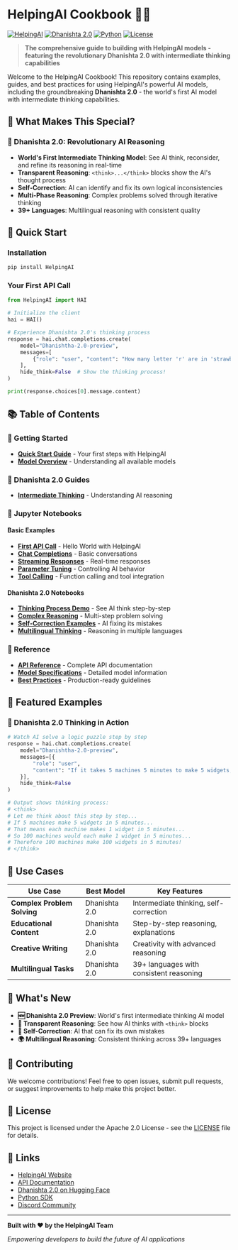 # HelpingAI Cookbook 🧠✨

[![HelpingAI](https://img.shields.io/badge/HelpingAI-Cookbook-blue)](https://helpingai.co)
[![Dhanishta 2.0](https://img.shields.io/badge/Dhanishta%202.0-World's%20First%20Intermediate%20Thinking%20AI-green)](https://huggingface.co/HelpingAI/Dhanishta-2.0-preview)
[![Python](https://img.shields.io/badge/Python-3.7%2B-blue)](https://python.org)
[![License](https://img.shields.io/badge/License-MIT-green)](LICENSE)

> **The comprehensive guide to building with HelpingAI models - featuring the revolutionary Dhanishta 2.0 with intermediate thinking capabilities**

Welcome to the HelpingAI Cookbook! This repository contains examples, guides, and best practices for using HelpingAI's powerful AI models, including the groundbreaking **Dhanishta 2.0** - the world's first AI model with intermediate thinking capabilities.

## 🌟 What Makes This Special?

### 🚀 Dhanishta 2.0: Revolutionary AI Reasoning
- **World's First Intermediate Thinking Model**: See AI think, reconsider, and refine its reasoning in real-time
- **Transparent Reasoning**: `<think>...</think>` blocks show the AI's thought process
- **Self-Correction**: AI can identify and fix its own logical inconsistencies
- **Multi-Phase Reasoning**: Complex problems solved through iterative thinking
- **39+ Languages**: Multilingual reasoning with consistent quality


## 🎯 Quick Start

### Installation

```bash
pip install HelpingAI
```

### Your First API Call

```python
from HelpingAI import HAI

# Initialize the client
hai = HAI()

# Experience Dhanishta 2.0's thinking process
response = hai.chat.completions.create(
    model="Dhanishtha-2.0-preview",
    messages=[
        {"role": "user", "content": "How many letter 'r' are in 'strawberry'?"}
    ],
    hide_think=False  # Show the thinking process!
)

print(response.choices[0].message.content)
```

## 📚 Table of Contents

### 🏁 Getting Started
- [**Quick Start Guide**](guides/getting-started.md) - Your first steps with HelpingAI
- [**Model Overview**](guides/models.md) - Understanding all available models

### 🧠 Dhanishta 2.0 Guides
- [**Intermediate Thinking**](guides/dhanishta-2.0/intermediate-thinking.md) - Understanding AI reasoning

### 📓 Jupyter Notebooks

#### Basic Examples
- [**First API Call**](notebooks/basic/01-first-api-call.ipynb) - Hello World with HelpingAI
- [**Chat Completions**](notebooks/basic/02-chat-completions.ipynb) - Basic conversations
- [**Streaming Responses**](notebooks/basic/03-streaming.ipynb) - Real-time responses
- [**Parameter Tuning**](notebooks/basic/04-parameters.ipynb) - Controlling AI behavior
- [**Tool Calling**](notebooks/basic/05-toolcalling.ipynb) - Function calling and tool integration

#### Dhanishta 2.0 Notebooks
- [**Thinking Process Demo**](notebooks/dhanishta-2.0/01-thinking-demo.ipynb) - See AI think step-by-step
- [**Complex Reasoning**](notebooks/dhanishta-2.0/02-complex-reasoning.ipynb) - Multi-step problem solving
- [**Self-Correction Examples**](notebooks/dhanishta-2.0/03-self-correction.ipynb) - AI fixing its mistakes
- [**Multilingual Thinking**](notebooks/dhanishta-2.0/04-multilingual.ipynb) - Reasoning in multiple languages

### 📖 Reference
- [**API Reference**](reference/api.md) - Complete API documentation
- [**Model Specifications**](guides/models.md) - Detailed model information
- [**Best Practices**](reference/best-practices.md) - Production-ready guidelines

## 🌟 Featured Examples

### 🧠 Dhanishta 2.0 Thinking in Action

```python
# Watch AI solve a logic puzzle step by step
response = hai.chat.completions.create(
    model="Dhanishtha-2.0-preview",
    messages=[{
        "role": "user", 
        "content": "If it takes 5 machines 5 minutes to make 5 widgets, how long would it take 100 machines to make 100 widgets?"
    }],
    hide_think=False
)

# Output shows thinking process:
# <think>
# Let me think about this step by step...
# If 5 machines make 5 widgets in 5 minutes...
# That means each machine makes 1 widget in 5 minutes...
# So 100 machines would each make 1 widget in 5 minutes...
# Therefore 100 machines make 100 widgets in 5 minutes!
# </think>
```


## 🎨 Use Cases

| Use Case | Best Model | Key Features |
|----------|------------|--------------|
| **Complex Problem Solving** | Dhanishta 2.0 | Intermediate thinking, self-correction |
| **Educational Content** | Dhanishta 2.0 | Step-by-step reasoning, explanations |
| **Creative Writing** | Dhanishta 2.0 | Creativity with advanced reasoning |
| **Multilingual Tasks** | Dhanishta 2.0 | 39+ languages with consistent reasoning |

## 🚀 What's New

- **🆕 Dhanishta 2.0 Preview**: World's first intermediate thinking AI model
- **🧠 Transparent Reasoning**: See how AI thinks with `<think>` blocks
- **🔄 Self-Correction**: AI that can fix its own mistakes
- **🌍 Multilingual Reasoning**: Consistent thinking across 39+ languages

## 🤝 Contributing

We welcome contributions! Feel free to open issues, submit pull requests, or suggest improvements to help make this project better.

## 📄 License

This project is licensed under the Apache 2.0 License - see the [LICENSE](LICENSE) file for details.

## 🔗 Links

- [HelpingAI Website](https://helpingai.co)
- [API Documentation](https://docs.helpingai.co)
- [Dhanishta 2.0 on Hugging Face](https://huggingface.co/HelpingAI/Dhanishta-2.0-preview)
- [Python SDK](https://pypi.org/project/HelpingAI/)
- [Discord Community](https://discord.gg/helpingai)

---

**Built with ❤️ by the HelpingAI Team**

*Empowering developers to build the future of AI applications*
